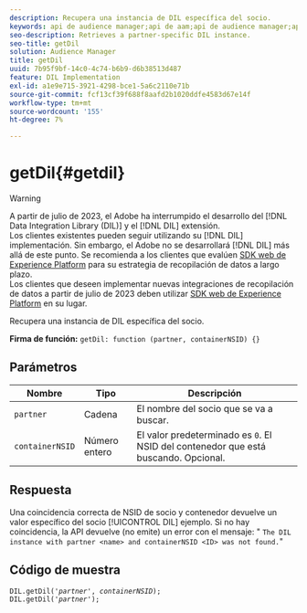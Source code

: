 ```yaml
---
description: Recupera una instancia de DIL específica del socio.
keywords: api de audience manager;api de aam;api de audience manager;api de aam
seo-description: Retrieves a partner-specific DIL instance.
seo-title: getDil
solution: Audience Manager
title: getDil
uuid: 7b95f9bf-14c0-4c74-b6b9-d6b38513d487
feature: DIL Implementation
exl-id: a1e9e715-3921-4298-bce1-5a6c2110e71b
source-git-commit: fcf13cf39f688f8aafd2b1020ddfe4583d67e14f
workflow-type: tm+mt
source-wordcount: '155'
ht-degree: 7%

---
```


# getDil{#getdil}

>[!WARNING]
>
>A partir de julio de 2023, el Adobe ha interrumpido el desarrollo del [!DNL Data Integration Library (DIL)] y el [!DNL DIL] extensión.
><br>
>Los clientes existentes pueden seguir utilizando su [!DNL DIL] implementación. Sin embargo, el Adobe no se desarrollará [!DNL DIL] más allá de este punto. Se recomienda a los clientes que evalúen [SDK web de Experience Platform](https://experienceleague.adobe.com/docs/experience-platform/edge/home.html?lang=en) para su estrategia de recopilación de datos a largo plazo.
><br>
>Los clientes que deseen implementar nuevas integraciones de recopilación de datos a partir de julio de 2023 deben utilizar [SDK web de Experience Platform](https://experienceleague.adobe.com/docs/experience-platform/edge/home.html?lang=en) en su lugar.

Recupera una instancia de DIL específica del socio.

**Firma de función:** `getDil: function (partner, containerNSID) {}`

<!-- r_dil_get_dil.xml -->

## Parámetros

| Nombre | Tipo | Descripción |
|---|---|---|
| `partner` | Cadena | El nombre del socio que se va a buscar. |
| `containerNSID` | Número entero | El valor predeterminado es `0`. El NSID del contenedor que está buscando. Opcional. |

## Respuesta

Una coincidencia correcta de NSID de socio y contenedor devuelve un valor específico del socio [!UICONTROL DIL] ejemplo. Si no hay coincidencia, la API devuelve (no emite) un error con el mensaje: &quot; `The DIL instance with partner <name> and containerNSID <ID> was not found.`&quot;

## Código de muestra

<pre class="java"><code>DIL.getDil('<i>partner</i>', <i>containerNSID</i>); 
DIL.getDil('<i>partner</i>');</code></pre>
